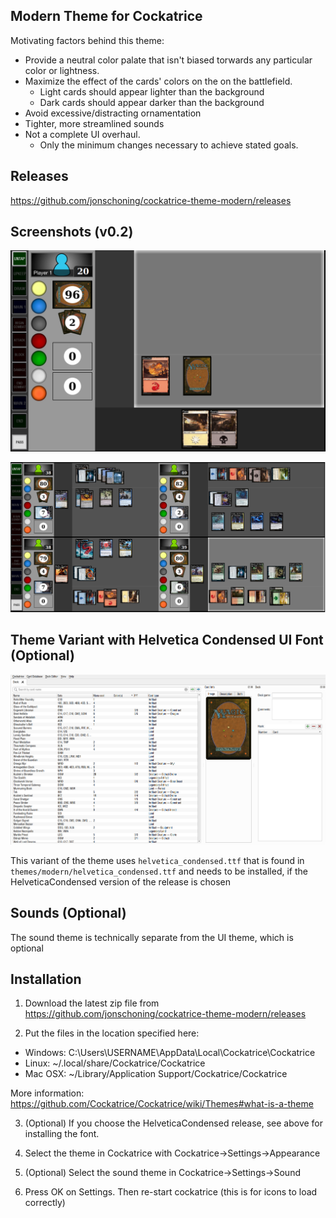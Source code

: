 ## Modern Theme for Cockatrice

Motivating factors behind this theme:
 - Provide a neutral color palate that isn't biased torwards any particular color or lightness. 
 - Maximize the effect of the cards' colors on the on the battlefield.  
   - Light cards should appear lighter than the background
   - Dark cards should appear darker than the background
 - Avoid excessive/distracting ornamentation
 - Tighter, more streamlined sounds
 - Not a complete UI overhaul. 
   - Only the minimum changes necessary to achieve stated goals.

## Releases

https://github.com/jonschoning/cockatrice-theme-modern/releases

## Screenshots (v0.2)

![png](screenshots/1player.png)

![png](screenshots/4player.png)

## Theme Variant with Helvetica Condensed UI Font (Optional)

![png](screenshots/deck-editor.png)

This variant of the theme uses `helvetica_condensed.ttf` that is found in `themes/modern/helvetica_condensed.ttf` and needs to be installed, if the HelveticaCondensed version of the release is chosen

## Sounds (Optional)

The sound theme is technically separate from the UI theme, which is optional

## Installation

1. Download the latest zip file from https://github.com/jonschoning/cockatrice-theme-modern/releases

2. Put the files in the location specified here:

  - Windows: C:\Users\USERNAME\AppData\Local\Cockatrice\Cockatrice
  - Linux: ~/.local/share/Cockatrice/Cockatrice
  - Mac OSX: ~/Library/Application Support/Cockatrice/Cockatrice

More information: https://github.com/Cockatrice/Cockatrice/wiki/Themes#what-is-a-theme

3. (Optional) If you choose the HelveticaCondensed release, see above for installing the font.

4. Select the theme in Cockatrice with Cockatrice->Settings->Appearance

5. (Optional) Select the sound theme in Cockatrice->Settings->Sound

6. Press OK on Settings. Then re-start cockatrice (this is for icons to load correctly)
